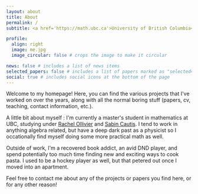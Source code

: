 ```yaml
---
layout: about
title: About
permalink: /
subtitle: <a href='https://math.ubc.ca'>University of British Columbia</a>

profile:
  align: right
  image: me.jpg
  image_circular: false # crops the image to make it circular

news: false # includes a list of news items
selected_papers: false # includes a list of papers marked as "selected={true}"
social: true # includes social icons at the bottom of the page
---
```


Welcome to my homepage! Here, you can find the various projects that I've worked on over the years, along with all the normal boring stuff (papers, cv, teaching, contact information, etc.).

A little bit about myself : I'm currently a master's student in mathematics at UBC, studying under <a href='https://personal.math.ubc.ca/~ollivier/'>Rachel Ollivier</a> and <a href='https://personal.math.ubc.ca/~cautis/'>Sabin Cautis</a>. I tend to work in anything algebra related, but have a deep dark past as a physicist so I occationally find myself doing some more practical math as well.

Outside of work, I'm a recovered book addict, an avid DND player, and spend potentially too much time finding new and exciting ways to cook pasta. I used to be a hockey player as well, but that petered out once I moved into an apartment.

Feel free to contact me about any of the projects or papers you find here, or for any other reason!
